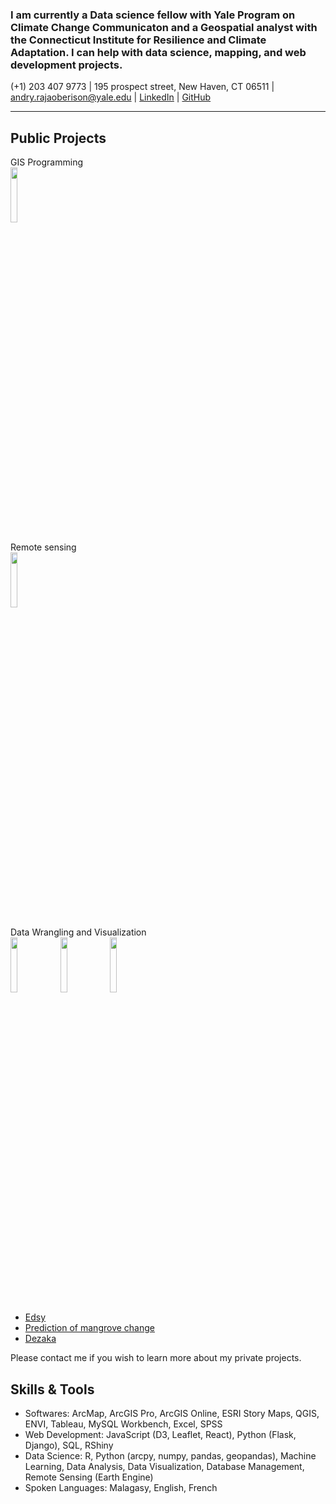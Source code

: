 
### I am currently a Data science fellow with Yale Program on Climate Change Communicaton and a Geospatial analyst with the Connecticut Institute for Resilience and Climate Adaptation. I can help with data science, mapping, and web development projects.

(+1) 203 407 9773   |   195 prospect street, New Haven, CT 06511    |   andry.rajaoberison@yale.edu   |   [LinkedIn](https://www.linkedin.com/in/rajaoberison)  | [GitHub](https://github.com/rajaoberison)

----------------------

## Public Projects

GIS Programming
<br/>
<img align="center" width="15%" src="https://rajaoberison.github.io/images/states/Iowa.png">

Remote sensing
<br/>
<img align="center" width="15%" src="https://rajaoberison.github.io/images/states/Iowa.png">

Data Wrangling and Visualization
<br/>
<img align="center" width="15%" src="https://rajaoberison.github.io/images/states/Iowa.png">
<img align="center" width="15%" src="https://rajaoberison.github.io/images/states/Iowa.png">
<img align="center" width="15%" src="https://rajaoberison.github.io/images/states/Iowa.png">


* [Edsy](http://edsy.rajaoberison.com)
* [Prediction of mangrove change](https://rajaoberison.github.io/LandcoverPrediction/)
* [Dezaka](http://dezaka.rajaoberison.com/current-data.html)

Please contact me if you wish to learn more about my private projects.

## Skills & Tools

- Softwares: ArcMap, ArcGIS Pro, ArcGIS Online, ESRI Story Maps, QGIS, ENVI, Tableau, MySQL Workbench, Excel, SPSS
- Web Development: JavaScript (D3, Leaflet, React), Python (Flask, Django), SQL, RShiny
- Data Science: R, Python (arcpy, numpy, pandas, geopandas), Machine Learning, Data Analysis, Data Visualization, Database Management, Remote Sensing (Earth Engine)
- Spoken Languages: Malagasy, English, French
